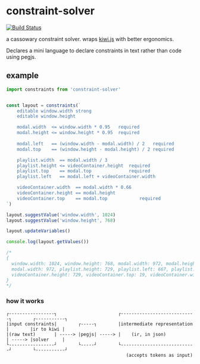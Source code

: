 # constraint-solver

[![Build Status](https://travis-ci.org/mreinstein/constraint-solver.svg?branch=master)](https://travis-ci.org/mreinstein/constraint-solver)

a cassowary constraint solver. wraps [kiwi.js](https://www.npmjs.com/package/kiwi.js) with better ergonomics.

Declares a mini language to declare constraints in text rather than code using pegjs.

## example

```javascript
import constraints from 'constraint-solver'


const layout = constraints(`
	editable window.width strong
	editable window.height

	modal.width  <= window.width * 0.95   required
	modal.height <= window.height * 0.95  required
	
	modal.left   == (window.width - modal.width) / 2   required
	modal.top    == (window.height - modal.height) / 2 required

	playlist.width  == modal.width / 3
	playlist.height <= videoContainer.height  required
	playlist.top    == modal.top              required
	playlist.left   == modal.left + videoContainer.width

	videoContainer.width  == modal.width * 0.66
	videoContainer.height == modal.height
	videoContainer.top    == modal.top            required
`)

layout.suggestValue('window.width', 1024)
layout.suggestValue('window.height', 768)

layout.updateVariables()

console.log(layout.getValues())

/*
{
  window.width: 1024, window.height: 768, modal.width: 972, modal.height: 729, modal.left: 25, modal.top: 19
  modal.width: 972, playlist.height: 729, playlist.left: 667, playlist.top: 19, playlist.width: 324
  videoContainer.height: 729, videoContainer.top: 19, videoContainer.width: 642
}
*/
```


### how it works

```
┌-----------------┐                       ┌----------------------------┐        ┌-----------┐
|input constraints|        ┌-----┐        |intermediate representation |        |ir to kiwi |
|(raw text)       | -----> |pegjs| -----> |    (ir, in json)           | -----> |solver     |
└-----------------┘        └-----┘        └----------------------------┘        └-----------┘
                                             (accepts tokens as input)

```

